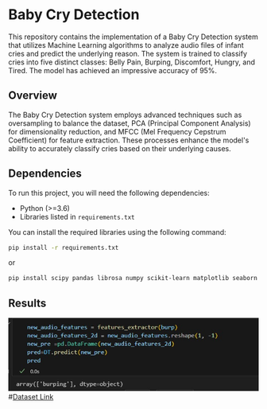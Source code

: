 
# Baby Cry Detection

This repository contains the implementation of a Baby Cry Detection system that utilizes Machine Learning algorithms to analyze audio files of infant cries and predict the underlying reason. The system is trained to classify cries into five distinct classes: Belly Pain, Burping, Discomfort, Hungry, and Tired. The model has achieved an impressive accuracy of 95%.


## Overview

The Baby Cry Detection system employs advanced techniques such as oversampling to balance the dataset, PCA (Principal Component Analysis) for dimensionality reduction, and MFCC (Mel Frequency Cepstrum Coefficient) for feature extraction. These processes enhance the model's ability to accurately classify cries based on their underlying causes.

## Dependencies

To run this project, you will need the following dependencies:

- Python (>=3.6)
- Libraries listed in `requirements.txt`

You can install the required libraries using the following command:

```bash
pip install -r requirements.txt
```
or
```bash
pip install scipy pandas librosa numpy scikit-learn matplotlib seaborn imbalanced-learn
```



## Results

![Alt Text](https://github.com/gaganchapa/Baby_Cry_Detection/blob/main/result.jpg)
#[Dataset Link ](https://github.com/gveres/donateacry-corpus/tree/master/donateacry_corpus_cleaned_and_updated_data)

